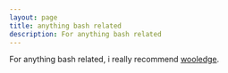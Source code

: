 ```yaml
---
layout: page
title: anything bash related
description: For anything bash related
---
```


For anything bash related, i really recommend [wooledge](https://mywiki.wooledge.org/).

